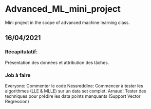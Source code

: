 # Advanced_ML_mini_project
Mini project in the scope of advanced machine learning class.

## 16/04/2021

### Récapitulatif:
Présentation des données et attribution des tâches. 
### Job à faire
Everyone: Commenter le code
Nessreddine: Commencer à tester les algorithmes (LLE & MLLE) sur un data set complet. 
Arnaud: Tester des techniques pour prédire les data points manquants (Support Vector Regression)
